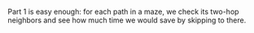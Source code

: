 Part 1 is easy enough: for each path in a maze, we check its two-hop neighbors and see how much time we would save by skipping to there.